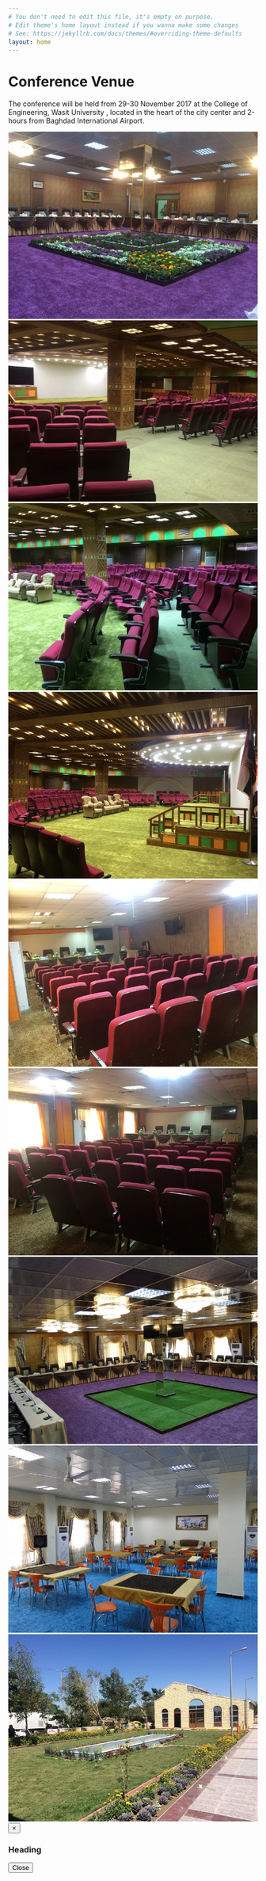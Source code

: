 ```yaml
---
# You don't need to edit this file, it's empty on purpose.
# Edit theme's home layout instead if you wanna make some changes
# See: https://jekyllrb.com/docs/themes/#overriding-theme-defaults
layout: home
---
```


# Conference Venue

The conference will be held from 29-30  November 2017 at the College of Engineering, Wasit University , located in the heart of the city center and 2-hours from Baghdad International Airport.

<div class="row">
<div class="col-lg-4 col-sm-6 col-xs-6"><a title="Image 1" href="#"><img class="thumbnail img-responsive" src="img/venue/1-min.JPG"></a></div>
<div class="col-lg-4 col-sm-6 col-xs-6"><a title="Image 2" href="#"><img class="thumbnail img-responsive" src="img/venue/2-min.JPG"></a></div>
<div class="col-lg-4 col-sm-6 col-xs-6"><a title="Image 3" href="#"><img class="thumbnail img-responsive" src="img/venue/3-min.JPG"></a></div>
</div>
<div class="row">
<div class="col-lg-4 col-sm-6 col-xs-6"><a title="Image 4" href="#"><img class="thumbnail img-responsive" src="img/venue/4-min.JPG"></a></div>
<div class="col-lg-4 col-sm-6 col-xs-6"><a title="Image 5" href="#"><img class="thumbnail img-responsive" src="img/venue/5-min.JPG"></a></div>
<div class="col-lg-4 col-sm-6 col-xs-6"><a title="Image 6" href="#"><img class="thumbnail img-responsive" src="img/venue/6-min.JPG"></a></div>
</div>
<div class="row">
<div class="col-lg-4 col-sm-6 col-xs-6"><a title="Image 7" href="#"><img class="thumbnail img-responsive" src="img/venue/7-min.JPG"></a></div>
<div class="col-lg-4 col-sm-6 col-xs-6"><a title="Image 8" href="#"><img class="thumbnail img-responsive" src="img/venue/8-min.JPG"></a></div>
<div class="col-lg-4 col-sm-6 col-xs-6"><a title="Image 9" href="#"><img class="thumbnail img-responsive" src="img/venue/9-min.JPG"></a></div>
</div>

<div tabindex="-1" class="modal fade" id="myModal" role="dialog">
<div class="modal-dialog">
<div class="modal-content">
<div class="modal-header">
<button class="close" type="button" data-dismiss="modal">×</button>
<h3 class="modal-title">Heading</h3>
</div>
<div class="modal-body">
</div>
<div class="modal-footer">
<button class="btn btn-default" data-dismiss="modal">Close</button>
</div>
</div>
</div>
<script type="text/javascript" src="//code.jquery.com/jquery-1.10.2.min.js"></script>
<script type="text/javascript" src="//netdna.bootstrapcdn.com/bootstrap/3.2.0/js/bootstrap.min.js"></script>
<script type="text/javascript">
$(document).ready(function() {
$('.thumbnail').click(function(){
$('.modal-body').empty();
var title = $(this).parent('a').attr("title");
$('.modal-title').html(title);
$($(this).parents('div').html()).appendTo('.modal-body');
$('#myModal').modal({show:true});
});
});
</script>
<script>
window.sr = ScrollReveal();
sr.reveal('.thumbnail', {
duration: 2000,
origin:'bottom'
});
</script>
